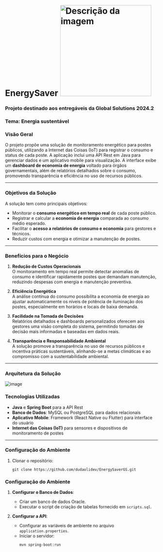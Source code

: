 # EnergySaver <img src="https://github.com/user-attachments/assets/89b69752-08d4-46a4-948d-e74a8e2905ab" alt="Descrição da imagem" width="300"/>


### Projeto destinado aos entregáveis da Global Solutions 2024.2
### Tema: Energia sustentável

### Visão Geral
O projeto propõe uma solução de monitoramento energético para postes públicos, utilizando a Internet das Coisas (IoT) para registrar o consumo e status de cada poste. A aplicação inclui uma API Rest em Java para gerenciar dados e um aplicativo mobile para visualização. A interface exibe um **dashboard de economia de energia** voltado para órgãos governamentais, além de relatórios detalhados sobre o consumo, promovendo transparência e eficiência no uso de recursos públicos.

---

### Objetivos da Solução
A solução tem como principais objetivos:
- Monitorar o **consumo energético em tempo real** de cada poste público.
- Registrar e calcular a **economia de energia** comparada ao consumo médio esperado.
- Facilitar o **acesso a relatórios de consumo e economia** para gestores e técnicos.
- Reduzir custos com energia e otimizar a manutenção de postes.

---

### Benefícios para o Negócio
1. **Redução de Custos Operacionais**  
   O monitoramento em tempo real permite detectar anomalias de consumo e identificar rapidamente postes que demandam manutenção, reduzindo despesas com energia e manutenção preventiva.

2. **Eficiência Energética**  
   A análise contínua do consumo possibilita a economia de energia ao ajustar automaticamente os níveis de potência de iluminação dos postes, especialmente em horários e locais de baixa demanda.

3. **Facilidade na Tomada de Decisões**  
   Relatórios detalhados e dashboards personalizados oferecem aos gestores uma visão completa do sistema, permitindo tomadas de decisão mais informadas e baseadas em dados reais.

4. **Transparência e Responsabilidade Ambiental**  
   A solução promove a transparência no uso de recursos públicos e incentiva práticas sustentáveis, alinhando-se a metas climáticas e ao compromisso com a sustentabilidade ambiental.

---

### Arquitetura da Solução

![image](https://github.com/user-attachments/assets/dbc38619-a34c-4692-a9c7-754b14a517b7)


### Tecnologias Utilizadas
- **Java** e **Spring Boot** para a API Rest
- **Banco de Dados**: MySQL ou PostgreSQL para dados relacionais
- **Aplicativo Mobile**: Framework (React Native ou Flutter) para interface do usuário
- **Internet das Coisas (IoT)** para sensores e dispositivos de monitoramento de postes

---

### Configuração do Ambiente
1. Clonar o repositório:  
   ```
   git clone https://github.com/dudaolidev/EnergySaverGS.git
   ```


### Configuração do Ambiente

1. **Configurar o Banco de Dados**:
   - Criar um banco de dados Oracle.
   - Executar o script de criação de tabelas fornecido em `scripts.sql`.

2. **Configurar a API**:
   - Configurar as variáveis de ambiente no arquivo `application.properties`.
   - Iniciar o servidor:
     ```bash
     mvn spring-boot:run
     ```

